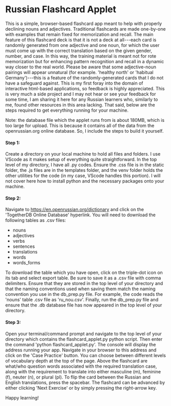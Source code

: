 # Russian Flashcard Applet
This is a simple, browser-based flashcard app meant to help with properly declining nouns and adjectives. Traditional flashcards are made one-by-one with examples that remain fixed for memorization and recall. The main feature of this flashcard deck is that it is not a deck at all---each card is randomly generated from one adjective and one noun, for which the user must come up with the correct translation based on the given gender, number, and case. In this way, the training material is meant not for rote memorization but for enhancing pattern recognition and recall in a dynamic way closer to the real world. Please be aware that some adjective-noun pairings will appear unnatural (for example. 'healthy north' or 'habitual Germany')---this is a feature of the randomly-generated cards that I do not have a safeguard against. This is my first foray into the domain of interactive html-based applications, so feedback is highly appreciated. This is very much a side project and I may not hear or see your feedback for some time, I am sharing it here for any Russian learners who, similarly to me, found other resources in this area lacking. That said, below are the steps required to get everything running for your machine. 

Note: the database file which the applet runs from is about 180MB, which is too large for upload. This is because it contains all of the data from the openrussian.org online database. So, I include the steps to build it yourself.

#### Step 1:
Create a directory on your local machine to hold all files and folders. I use VScode as it makes setup of everything quite straightforward. In the top level of my directory, I have all .py codes. Ensure the .css file is in the static folder, the .js files are in the templates folder, and the venv folder holds the other utilities for the code (in my case, VScode handles this portion). I will not cover here how to install python and the necessary packages onto your machine.

#### Step 2:
Navigate to <https://en.openrussian.org/dictionary> and click on the 'TogetherDB Online Database' hyperlink. You will need to download the following tables as .csv files:

- nouns
- adjectives
- verbs
- sentences
- translations
- words
- words_forms

To download the table which you have open, click on the triple-dot icon on its tab and select export table. Be sure to save it as a .csv file with comma delimiters. Ensure that they are stored in the top level of your directory and that the naming conventions used when saving them match the naming convention you use in the db_prep.py file. For example, the code reads the 'nouns' table .csv file as 'ru_nou.csv'. Finally, run the db_prep.py file and ensure that the .db database file has now appeared in the top level of your directory.

#### Step 3:
Open your terminal/command prompt and navigate to the top level of your directory which contains the flashcard_applet.py python script. Then enter the command 'python flashcard_applet.py'. The console will display the address running your app. Navigate in your browser to this address and click on the 'Case Practice' button. You can choose between different levels of vocabulary depth at the top of the page. Above the flashcard are what/who question words associated with the required translation case, along with the requirement to translate into either masculine (m), feminine (f), neuter (n), or plural (pl). To flip the card between the Russian and English translations, press the spacebar. The flashcard can be advanced by either clicking 'Next Exercise' or by simply pressing the right-arrow key.

Happy learning!


